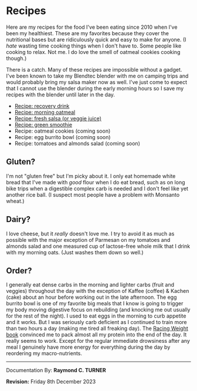 # Recipes

Here are my recipes for the food I've been eating since 2010 when I've been my healthiest. These are my favorites because they cover the nutritional bases but are ridiculously quick and easy to make for anyone. (I *hate* wasting time cooking things when I don't have to. Some people like cooking to relax. Not me. I do love the smell of oatmeal cookies cooking though.)

There is a catch. Many of these recipes are impossible without a gadget. I've been known to take my Blendtec blender with me on camping trips and would probably bring my salsa maker now as well. I've just come to expect that I cannot use the blender during the early morning hours so I save my recipes with the blender until later in the day.

* [Recipe: recovery drink](../1125)
* [Recipe: morning oatmeal](../1126)
* [Recipe: fresh salsa (or veggie juice)](../1127)
* [Recipe: green smoothie](../1128)
* Recipe: oatmeal cookies (coming soon)
* Recipe: egg burrito bowl (coming soon)
* Recipe: tomatoes and almonds salad (coming soon)

## Gluten?

I'm not "gluten free" but I'm picky about it. I only eat homemade white bread that I've made with *good* flour when I do eat bread, such as on long bike trips when a digestible complex carb is needed and I don't feel like yet another rice ball. (I suspect most people have a problem with Monsanto wheat.)


## Dairy?

I love cheese, but it *really* doesn't love me. I try to avoid it as much as possible with the major exception of Parmesan on my tomatoes and almonds salad and one measured cup of lactose-free whole milk that I drink with my morning oats. (Just washes them down so well.)

## Order?

I generally eat dense carbs in the morning and lighter carbs (fruit and veggies) throughout the day with the exception of Kaffee (coffee) & Kachen (cake) about an hour before working out in the late afternoon. The egg burrito bowl is one of my favorite big meals that I know is going to trigger my body moving digestive focus on rebuilding (and knocking me out usually for the rest of the night). I used to eat eggs in the morning to curb appetite and it works. But I was seriously carb deficient as I continued to train more than two hours a day (making me tired all freaking day). The [Racing Weight book](https://amzn.to/47quAJg) convinced me to pack almost all my protein into the end of the day. It really seems to work. Except for the regular immediate drowsiness after any meal I genuinely have more energy for everything during the day by reordering my macro-nutrients.

---

Documentation By: **Raymond C. TURNER**

**Revision:** Friday 8th December 2023
